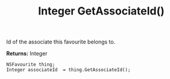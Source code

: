 ﻿---
uid: crmscript_ref_NSFavourite_GetAssociateId
title: Integer GetAssociateId()
intellisense: NSFavourite.GetAssociateId
keywords: NSFavourite, GetAssociateId
so.topic: reference
---

Id of the associate this favourite belongs to.

**Returns:** Integer


```crmscript
NSFavourite thing;
Integer associateId  = thing.GetAssociateId();
```


